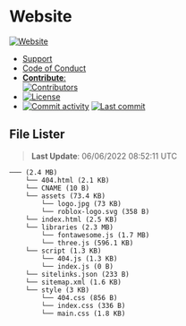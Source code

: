 # Website

[![Website](https://img.shields.io/website?down_color=%23F00&down_message=Down&label=Website&up_color=%2308F&up_message=Online&url=https%3A%2F%2Fwixonic.fr)](https://wixonic.fr)

- [Support](https://github.com/Wixonic/Website/blob/Default/.github/SUPPORT.md)
- [Code of Conduct](https://github.com/Wixonic/Website/blob/Default/.github/CODE_OF_CONDUCT.md)
- [**Contribute**:<br />![Contributors](https://img.shields.io/github/contributors/Wixonic/Website?color=%2308F&label=Contributors)](https://github.com/Wixonic/Website/blob/Default/.github/CONTRIBUTING.md)
- [![License](https://img.shields.io/github/license/Wixonic/Website?color=%23555&label=License)](https://github.com/Wixonic/Website/blob/Default/LICENSE.txt)
- [![Commit activity](https://img.shields.io/github/commit-activity/m/Wixonic/Website?color=%2308F&label=Commit%20activity)](https://github.com/Wixonic/Website/graphs/commit-activity) [![Last commit](https://img.shields.io/github/last-commit/Wixonic/Website?color=%2308F&label=Last%20commit)](https://github.com/Wixonic/Website/commits/Default)

## File Lister
<!-- File Lister Display -->
> **Last Update**: 06/06/2022 08:52:11 UTC

```
─── (2.4 MB) 
    └── 404.html (2.1 KB)
    └── CNAME (10 B)
    └── assets (73.4 KB) 
        └── logo.jpg (73 KB)
        └── roblox-logo.svg (358 B)
    └── index.html (2.5 KB)
    └── libraries (2.3 MB) 
        └── fontawesome.js (1.7 MB)
        └── three.js (596.1 KB)
    └── script (1.3 KB) 
        └── 404.js (1.3 KB)
        └── index.js (0 B)
    └── sitelinks.json (233 B)
    └── sitemap.xml (1.6 KB)
    └── style (3 KB) 
        └── 404.css (856 B)
        └── index.css (336 B)
        └── main.css (1.8 KB)
```
<!-- File Lister Display -->
